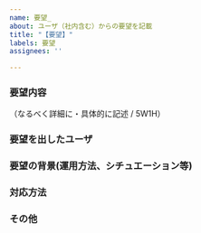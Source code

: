 ```yaml
---
name: 要望_
about: ユーザ（社内含む）からの要望を記載
title: "【要望】"
labels: 要望
assignees: ''

---
```


### 要望内容
（なるべく詳細に・具体的に記述 / 5W1H）

### 要望を出したユーザ

### 要望の背景(運用方法、シチュエーション等)

### 対応方法

### その他
